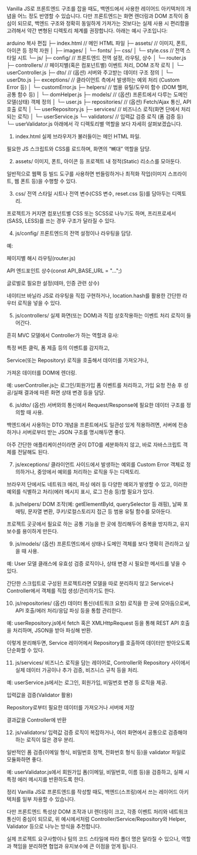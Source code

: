 Vanilla JS로 프론트엔드 구조를 잡을 때도, 백엔드에서 사용한 레이어드 아키텍처의 개념을 어느 정도 반영할 수 있습니다. 다만 프론트엔드는 화면 렌더링과 DOM 조작이 중심이 되므로, 백엔드 구조와 정확히 동일하게 가져가는 것보다는 실제 사용 시 편리함을 고려해서 약간 변형된 디렉토리 체계를 권장합니다. 아래는 예시 구조입니다:

arduino
복사
편집
├─ index.html              // 메인 HTML 파일
├─ assets/                // 이미지, 폰트, 아이콘 등 정적 자원
│   ├─ images/
│   └─ fonts/
├─ css/
│   └─ style.css          // 전역 스타일 시트
└─ js/
    ├─ config/            // 프론트엔드 전역 설정, 라우팅, 상수
    │   └─ router.js
    ├─ controllers/       // 페이지별(혹은 컴포넌트별) 이벤트 처리, DOM 조작 로직
    │   └─ userController.js
    ├─ dto/               // (옵션) 서버와 주고받는 데이터 구조 정의
    │   └─ userDto.js
    ├─ exceptions/        // 클라이언트 측에서 발생하는 예외 처리 (Custom Error 등)
    │   └─ customError.js
    ├─ helpers/           // 범용 유틸/도우미 함수 (DOM 헬퍼, 공통 함수 등)
    │   └─ domHelper.js
    ├─ models/            // (옵션) 프론트에서 다루는 도메인 모델(상태) 객체 정의
    │   └─ user.js
    ├─ repositories/      // (옵션) Fetch/Ajax 통신, API 호출 로직
    │   └─ userRepository.js
    ├─ services/          // 비즈니스 로직(화면 단에서 처리되는 로직) 
    │   └─ userService.js
    └─ validators/        // 입력값 검증 로직 (폼 검증 등)
        └─ userValidator.js
아래에서 각 디렉토리별 역할을 보다 자세히 살펴보겠습니다.

1. index.html
실제 브라우저가 불러들이는 메인 HTML 파일.

필요한 JS 스크립트와 CSS를 로드하며, 화면의 “뼈대” 역할을 담당.

2. assets/
이미지, 폰트, 아이콘 등 프로젝트 내 정적(Static) 리소스를 모아둔다.

일반적으로 웹팩 등 빌드 도구를 사용하면 번들링하거나 최적화 작업(이미지 스프라이트, 웹 폰트 등)을 수행할 수 있다.

3. css/
전역 스타일 시트나 전역 변수(CSS 변수, reset.css 등)를 담아두는 디렉토리.

프로젝트가 커지면 컴포넌트별 CSS 또는 SCSS로 나누기도 하며, 프리프로세서(SASS, LESS)를 쓰는 경우 구조가 달라질 수 있다.

4. js/config/
프론트엔드의 전역 설정이나 라우팅을 담당.

예:

페이지별 해시 라우팅(router.js)

API 엔드포인트 상수(const API_BASE_URL = "...";)

글로벌로 필요한 설정(테마, 인증 관련 상수)

네이티브 바닐라 JS로 라우팅을 직접 구현하거나, location.hash를 활용한 간단한 라우터 로직을 넣을 수 있다.

5. js/controllers/
실제 화면(또는 DOM)과 직접 상호작용하는 이벤트 처리 로직이 들어간다.

흔히 MVC 모델에서 Controller가 하는 역할과 유사:

특정 버튼 클릭, 폼 제출 등의 이벤트를 감지하고,

Service(또는 Repository) 로직을 호출해서 데이터를 가져오거나,

가져온 데이터를 DOM에 렌더링.

예: userController.js는 로그인/회원가입 폼 이벤트를 처리하고, 가입 요청 전송 후 성공/실패 결과에 따른 화면 상태 변경 등을 담당.

6. js/dto/ (옵션)
서버와의 통신에서 Request/Response에 필요한 데이터 구조를 정의할 때 사용.

백엔드에서 사용하는 DTO 개념을 프론트에서도 일관성 있게 적용하려면, 서버에 전송하거나 서버로부터 받는 JSON 구조를 명시해두면 좋다.

아주 간단한 애플리케이션이라면 굳이 DTO를 세분화하지 않고, 바로 자바스크립트 객체를 전달해도 된다.

7. js/exceptions/
클라이언트 사이드에서 발생하는 예외를 Custom Error 객체로 정의하거나, 중앙에서 예외를 처리하는 로직을 두는 디렉토리.

브라우저 단에서도 네트워크 에러, 파싱 에러 등 다양한 예외가 발생할 수 있고, 이러한 예외를 식별하고 처리(에러 메시지 표시, 로그 전송 등)할 필요가 있다.

8. js/helpers/
DOM 조작(예: getElementById, querySelector 등 래핑), 날짜 포매팅, 문자열 변환, 쿠키/로컬스토리지 접근 등 범용 유틸 함수를 모아둔다.

프로젝트 곳곳에서 필요로 하는 공통 기능을 한 곳에 정리해두어 중복을 방지하고, 유지보수를 용이하게 만든다.

9. js/models/ (옵션)
프론트엔드에서 상태나 도메인 객체를 보다 명확히 관리하고 싶을 때 사용.

예: User 모델 클래스에 유효성 검증 로직이나, 상태 변경 시 필요한 메서드를 넣을 수 있다.

간단한 스크립트로 구성된 프로젝트라면 모델을 따로 분리하지 않고 Service나 Controller에서 객체를 직접 생성/관리하기도 한다.

10. js/repositories/ (옵션)
데이터 통신(네트워크 요청) 로직을 한 곳에 모아둠으로써, API 호출/에러 처리/응답 파싱 등을 통합 관리한다.

예: userRepository.js에서 fetch 혹은 XMLHttpRequest 등을 통해 REST API 호출을 처리하며, JSON을 받아 파싱해 반환.

이렇게 분리해두면, Service 레이어에서 Repository를 호출하여 데이터만 받아오도록 단순화할 수 있다.

11. js/services/
비즈니스 로직을 담는 레이어로, Controller와 Repository 사이에서 실제 데이터 가공이나 추가 검증, 비즈니스 규칙 등을 처리.

예: userService.js에서는 로그인, 회원가입, 비밀번호 변경 등 로직을 제공.

입력값을 검증(Validator 활용)

Repository로부터 필요한 데이터를 가져오거나 서버에 저장

결과값을 Controller에 반환

12. js/validators/
입력값 검증 로직이 복잡하거나, 여러 화면에서 공통으로 검증해야 하는 로직이 많은 경우 분리.

일반적인 폼 검증(이메일 형식, 비밀번호 정책, 전화번호 형식 등)을 validator 파일로 모듈화하면 좋다.

예: userValidator.js에서 회원가입 폼(이메일, 비밀번호, 이름 등)을 검증하고, 실패 시 특정 에러 메시지를 반환하도록 한다.

정리
Vanilla JS로 프론트엔드를 작성할 때도, 백엔드(스프링)에서 쓰는 레이어드 아키텍처를 일부 차용할 수 있습니다.

다만 프론트엔드 특성상 DOM 조작과 UI 렌더링이 크고, 각종 이벤트 처리와 네트워크 통신이 중심이 되므로, 위 예시에서처럼 Controller/Service/Repository와 Helper, Validator 등으로 나누는 방식을 추천합니다.

실제 프로젝트 요구사항이나 팀의 코드 스타일에 따라 폴더 명은 달라질 수 있으나, 역할과 책임을 분리하면 협업과 유지보수에 큰 이점을 얻게 됩니다.
